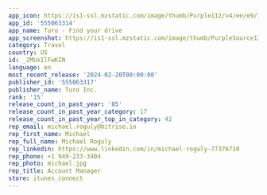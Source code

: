 ```yaml
---
app_icon: https://is1-ssl.mzstatic.com/image/thumb/Purple112/v4/ee/e9/12/eee91292-a081-e315-a31d-7c711f09efee/AppIcon-0-0-1x_U007ephone-0-0-85-220-0.png/1024x1024bb.png
app_id: '555063314'
app_name: Turo - Find your drive
app_screenshot: https://is1-ssl.mzstatic.com/image/thumb/PurpleSource116/v4/c2/fa/c6/c2fac6b1-8be9-3418-97a2-64cf966370a6/1193da7b-9114-42db-94dd-683eadca227a_2401_app-store_6.5-1.jpg/1284x2778bb.png
category: Travel
country: US
id: _2MUxIlFwKIN
language: en
most_recent_release: '2024-02-20T00:00:00'
publisher_id: '555063317'
publisher_name: Turo Inc.
rank: '15'
release_count_in_past_year: '85'
release_count_in_past_year_category: 17
release_count_in_past_year_top_in_category: 42
rep_email: michael.roguly@bitrise.io
rep_first_name: Michael
rep_full_name: Michael Roguly
rep_linkedin: https://www.linkedin.com/in/michael-roguly-77376710
rep_phone: +1 949-233-3404
rep_photo: michael.jpg
rep_title: Account Manager
store: itunes_connect
---
```

